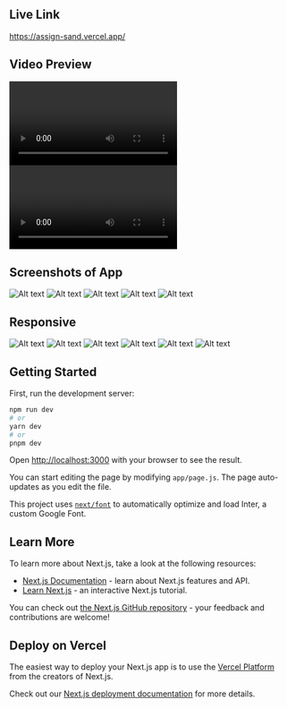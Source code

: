 ## Live Link
https://assign-sand.vercel.app/

## Video Preview
<video src="./public/20230918-0625-16.7410513.mp4" controls title="Title"></video>
<video src="./public/20230918-0632-39.9706080.mp4" controls title="Title"></video>

## Screenshots of App
![Alt text](./public/designs/image.png)
![Alt text](./public/designs/image-1.png)
![Alt text](./public/designs/image-2.png)
![Alt text](./public/designs/popup-1.png)
![Alt text](./public/designs/popup-2.png)

## Responsive 
![Alt text](./public/designs/image-3.png)
![Alt text](./public/designs/image-4.png)
![Alt text](./public/designs/image-5.png)
![Alt text](./public/designs/image-6.png)
![Alt text](./public/designs/image-7.png)
![Alt text](./public/designs/res.png)


## Getting Started

First, run the development server:

```bash
npm run dev
# or
yarn dev
# or
pnpm dev
```

Open [http://localhost:3000](http://localhost:3000) with your browser to see the result.

You can start editing the page by modifying `app/page.js`. The page auto-updates as you edit the file.

This project uses [`next/font`](https://nextjs.org/docs/basic-features/font-optimization) to automatically optimize and load Inter, a custom Google Font.

## Learn More

To learn more about Next.js, take a look at the following resources:

- [Next.js Documentation](https://nextjs.org/docs) - learn about Next.js features and API.
- [Learn Next.js](https://nextjs.org/learn) - an interactive Next.js tutorial.

You can check out [the Next.js GitHub repository](https://github.com/vercel/next.js/) - your feedback and contributions are welcome!

## Deploy on Vercel

The easiest way to deploy your Next.js app is to use the [Vercel Platform](https://vercel.com/new?utm_medium=default-template&filter=next.js&utm_source=create-next-app&utm_campaign=create-next-app-readme) from the creators of Next.js.

Check out our [Next.js deployment documentation](https://nextjs.org/docs/deployment) for more details.
